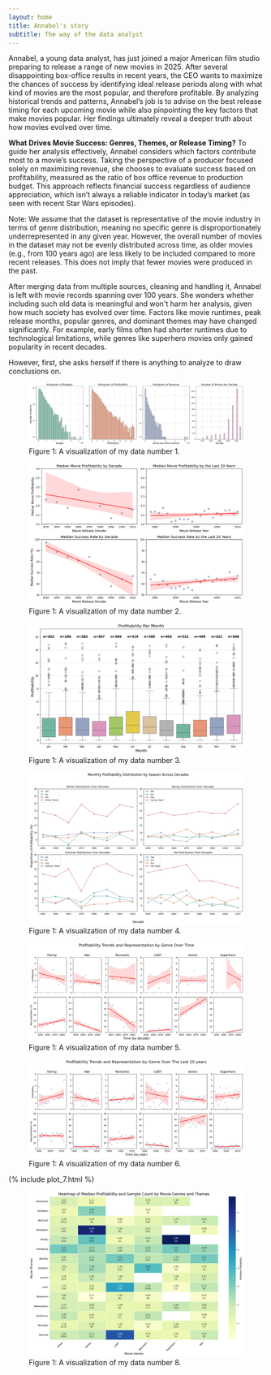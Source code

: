 ```yaml
---
layout: home
title: Annabel's story
subtitle: The way of the data analyst
---
```


Annabel, a young data analyst, has just joined a major American film studio preparing to release a range of new movies in 2025. After several disappointing box-office results in recent years, the CEO wants to maximize the chances of success by identifying ideal release periods along with what kind of movies are the most popular, and therefore profitable. By analyzing historical trends and patterns, Annabel’s job is to advise on the best release timing for each upcoming movie while also pinpointing the key factors that make movies popular. Her findings ultimately reveal a deeper truth about how movies evolved over time.


**What Drives Movie Success: Genres, Themes, or Release Timing?**
To guide her analysis effectively, Annabel considers which factors contribute most to a movie’s success. Taking the perspective of a producer focused solely on maximizing revenue, she chooses to evaluate success based on profitability, measured as the ratio of box office revenue to production budget. This approach reflects financial success regardless of audience appreciation, which isn’t always a reliable indicator in today’s market (as seen with recent Star Wars episodes).


Note: We assume that the dataset is representative of the movie industry in terms of genre distribution, meaning no specific genre is disproportionately underrepresented in any given year. However, the overall number of movies in the dataset may not be evenly distributed across time, as older movies (e.g., from 100 years ago) are less likely to be included compared to more recent releases. This does not imply that fewer movies were produced in the past.


After merging data from multiple sources, cleaning and handling it, Annabel is left with movie records spanning over 100 years. She wonders whether including such old data is meaningful and won't harm her analysis, given how much society has evolved over time. Factors like movie runtimes, peak release months, popular genres, and dominant themes may have changed significantly. For example, early films often had shorter runtimes due to technological limitations, while genres like superhero movies only gained popularity in recent decades.


However, first, she asks herself if there is anything to analyze to draw conclusions on.

<figure class="plot1">
    <img src="assets/img/plot1.png" alt="My Plot 1">
    <figcaption>Figure 1: A visualization of my data number 1.</figcaption>
</figure>

<figure class="plot2">
    <img src="assets/img/plot2.png" alt="My Plot 2">
    <figcaption>Figure 1: A visualization of my data number 2.</figcaption>
</figure>

<figure class="plot3">
    <img src="assets/img/plot3.png" alt="My Plot 3">
    <figcaption>Figure 1: A visualization of my data number 3.</figcaption>
</figure>

<figure class="plot4">
    <img src="assets/img/plot4.png" alt="My Plot 4">
    <figcaption>Figure 1: A visualization of my data number 4.</figcaption>
</figure>

<figure class="plot5">
    <img src="assets/img/plot5.png" alt="My Plot 5">
    <figcaption>Figure 1: A visualization of my data number 5.</figcaption>
</figure>

<figure class="plot6">
    <img src="assets/img/plot6.png" alt="My Plot 6">
    <figcaption>Figure 1: A visualization of my data number 6.</figcaption>
</figure>


{% include plot_7.html %}


<figure class="plot8">
    <img src="assets/img/plot8.png" alt="My Plot 8">
    <figcaption>Figure 1: A visualization of my data number 8.</figcaption>
</figure>